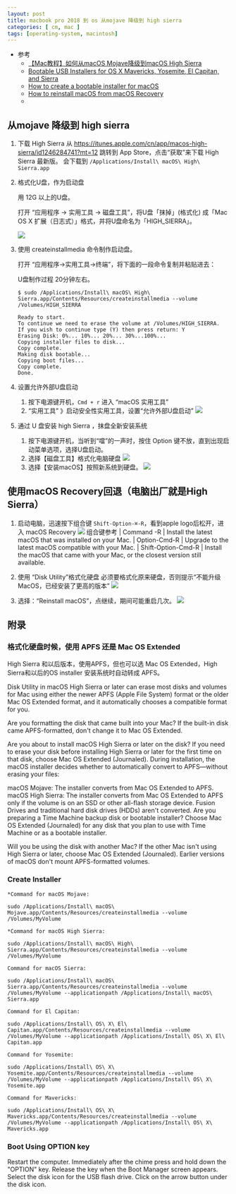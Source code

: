 ```yaml
---
layout: post
title: macbook pro 2018 到 os 从mojave 降级到 high sierra
categories: [ cm, mac ]
tags: [operating-system, macintosh]
---
```


* 参考
  * [【Mac教程】如何从macOS Mojave降级到macOS High Sierra](https://www.jianshu.com/p/c390f46f0530)
  * [Bootable USB Installers for OS X Mavericks, Yosemite, El Capitan, and Sierra](https://discussions.apple.com/thread/8626707)
   * [How to create a bootable installer for macOS](https://support.apple.com/en-us/HT201372)
   * [How to reinstall macOS from macOS Recovery](https://support.apple.com/en-us/HT204904)
   * []()


## 从mojave 降级到 high sierra

1. 下载 High Sierra
    从 <https://itunes.apple.com/cn/app/macos-high-sierra/id1246284741?mt=12> 跳转到 App Store，点击“获取”来下载 High Sierra 最新版。
    会下载到 `/Applications/Install\ macOS\ High\ Sierra.app`

2. 格式化U盘，作为启动盘

    用 12G 以上的U盘。

    打开 “应用程序 → 实用工具 → 磁盘工具”，将U盘「抹掉」(格式化) 成「Mac OS X 扩展（日志式）」格式，并将U盘命名为「HIGH_SIERRA」。

    ![](format-u-disk.png)

3. 使用 createinstallmedia 命令制作启动盘。

    打开 “应用程序→实用工具→终端”，将下面的一段命令复制并粘贴进去：

    U盘制作过程 20分钟左右。

    ~~~
    $ sudo /Applications/Install\ macOS\ High\ Sierra.app/Contents/Resources/createinstallmedia --volume /Volumes/HIGH_SIERRA

    Ready to start.
    To continue we need to erase the volume at /Volumes/HIGH_SIERRA.
    If you wish to continue type (Y) then press return: Y
    Erasing Disk: 0%... 10%... 20%... 30%...100%...
    Copying installer files to disk...
    Copy complete.
    Making disk bootable...
    Copying boot files...
    Copy complete.
    Done.
    ~~~


4. 设置允许外部U盘启动

    1. 按下电源键开机，`Cmd + r` 进入 “macOS 实用工具”
    2. “实用工具” 》启动安全性实用工具，设置“允许外部U盘启动”
        ![](security-utility.jpg)


5. 通过 U 盘安装 high Sierra ，抹盘全新安装系统

    1. 按下电源键开机，当听到“噹”的一声时，按住 Option 键不放，直到出现启动菜单选项，选择U盘启动。
    2. 选择【磁盘工具】格式化电脑硬盘
        ![](disk-utility-udisk-os-recovery.jpg)
    3. 选择【安装macOS】按照新系统到硬盘。
        ![](install-to-harddisk.jpeg)



## 使用macOS Recovery回退（电脑出厂就是High Sierra）

1. 启动电脑，迅速按下组合键 `Shift-Option-⌘-R`，看到apple logo后松开，进入 macOS Recovery
    ![](enter-factory-os-recovery.jpg)
    组合键参考
    | Command -R    |     Install the latest macOS that was installed on your Mac.
    | Option-Cmd-R           |     Upgrade to the latest macOS compatible with your Mac.
    | Shift-Option-Cmd-R  |     Install the macOS that came with your Mac, or the closest version still available.

2. 使用 “Disk Utility”格式化硬盘
    必须要格式化原来硬盘，否则提示“不能升级MacOS，已经安装了更高的版本”
    ![](disk-utility-factory-os-recovery.jpg)

3. 选择：“Reinstall macOS”，点继续，期间可能重启几次。
    ![](macos-high-sierra-recovery-mode-reinstall.jpg)



## 附录

### 格式化硬盘时候，使用 APFS 还是 Mac OS Extended

High Sierra 和以后版本，使用APFS，但也可以选 Mac OS Extended，High Sierra和以后的OS installer 安装系统时自动转成 APFS。

Disk Utility in macOS High Sierra or later can erase most disks and volumes for Mac using either the newer APFS (Apple File System) format or the older Mac OS Extended format, and it automatically chooses a compatible format for you.

Are you formatting the disk that came built into your Mac?
If the built-in disk came APFS-formatted, don't change it to Mac OS Extended.

Are you about to install macOS High Sierra or later on the disk?
If you need to erase your disk before installing High Sierra or later for the first time on that disk, choose Mac OS Extended (Journaled). During installation, the macOS installer decides whether to automatically convert to APFS—without erasing your files:

macOS Mojave: The installer converts from Mac OS Extended to APFS.
macOS High Sierra: The installer converts from Mac OS Extended to APFS only if the volume is on an SSD or other all-flash storage device. Fusion Drives and traditional hard disk drives (HDDs) aren't converted. 
Are you preparing a Time Machine backup disk or bootable installer?
Choose Mac OS Extended (Journaled) for any disk that you plan to use with Time Machine or as a bootable installer.

Will you be using the disk with another Mac?
If the other Mac isn't using High Sierra or later, choose Mac OS Extended (Journaled). Earlier versions of macOS don't mount APFS-formatted volumes.



### Create Installer

~~~
*Command for macOS Mojave:

sudo /Applications/Install\ macOS\ Mojave.app/Contents/Resources/createinstallmedia --volume /Volumes/MyVolume

*Command for macOS High Sierra:

sudo /Applications/Install\ macOS\ High\ Sierra.app/Contents/Resources/createinstallmedia --volume /Volumes/MyVolume

Command for macOS Sierra:

sudo /Applications/Install\ macOS\ Sierra.app/Contents/Resources/createinstallmedia --volume /Volumes/MyVolume --applicationpath /Applications/Install\ macOS\ Sierra.app

Command for El Capitan:

sudo /Applications/Install\ OS\ X\ El\ Capitan.app/Contents/Resources/createinstallmedia --volume /Volumes/MyVolume --applicationpath /Applications/Install\ OS\ X\ El\ Capitan.app

Command for Yosemite:

sudo /Applications/Install\ OS\ X\ Yosemite.app/Contents/Resources/createinstallmedia --volume /Volumes/MyVolume --applicationpath /Applications/Install\ OS\ X\ Yosemite.app

Command for Mavericks:

sudo /Applications/Install\ OS\ X\ Mavericks.app/Contents/Resources/createinstallmedia --volume /Volumes/MyVolume --applicationpath /Applications/Install\ OS\ X\ Mavericks.app
~~~



### Boot Using OPTION key


Restart the computer.
Immediately after the chime press and hold down the  "OPTION" key.
Release the key when the Boot Manager screen appears.
Select the disk icon for the USB flash drive.
Click on the arrow button under the disk icon.


